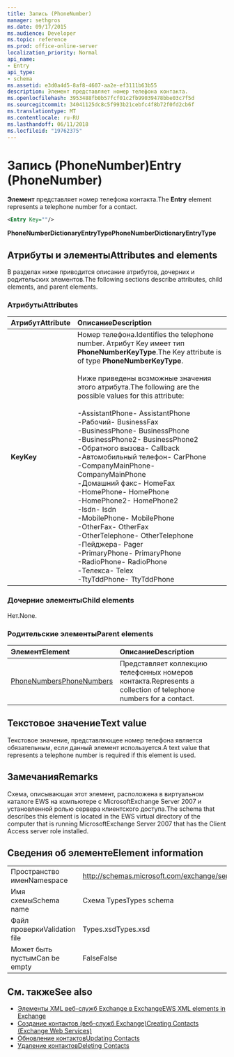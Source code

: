 ```yaml
---
title: Запись (PhoneNumber)
manager: sethgros
ms.date: 09/17/2015
ms.audience: Developer
ms.topic: reference
ms.prod: office-online-server
localization_priority: Normal
api_name:
- Entry
api_type:
- schema
ms.assetid: e3d0a4d5-8af8-4607-aa2e-ef3111b63b55
description: Элемент представляет номер телефона контакта.
ms.openlocfilehash: 3953488fb0b57fcf01c2fb99039478bbe03c7f5d
ms.sourcegitcommit: 34041125dc8c5f993b21cebfc4f8b72f0fd2cb6f
ms.translationtype: MT
ms.contentlocale: ru-RU
ms.lasthandoff: 06/11/2018
ms.locfileid: "19762375"
---
```

# <a name="entry-phonenumber"></a><span data-ttu-id="1ddba-103">Запись (PhoneNumber)</span><span class="sxs-lookup"><span data-stu-id="1ddba-103">Entry (PhoneNumber)</span></span>

<span data-ttu-id="1ddba-104">**Элемент** представляет номер телефона контакта.</span><span class="sxs-lookup"><span data-stu-id="1ddba-104">The **Entry** element represents a telephone number for a contact.</span></span> 
  
```xml
<Entry Key=""/>
```

 <span data-ttu-id="1ddba-105">**PhoneNumberDictionaryEntryType**</span><span class="sxs-lookup"><span data-stu-id="1ddba-105">**PhoneNumberDictionaryEntryType**</span></span>
## <a name="attributes-and-elements"></a><span data-ttu-id="1ddba-106">Атрибуты и элементы</span><span class="sxs-lookup"><span data-stu-id="1ddba-106">Attributes and elements</span></span>

<span data-ttu-id="1ddba-107">В разделах ниже приводится описание атрибутов, дочерних и родительских элементов.</span><span class="sxs-lookup"><span data-stu-id="1ddba-107">The following sections describe attributes, child elements, and parent elements.</span></span>
  
### <a name="attributes"></a><span data-ttu-id="1ddba-108">Атрибуты</span><span class="sxs-lookup"><span data-stu-id="1ddba-108">Attributes</span></span>

|<span data-ttu-id="1ddba-109">**Атрибут**</span><span class="sxs-lookup"><span data-stu-id="1ddba-109">**Attribute**</span></span>|<span data-ttu-id="1ddba-110">**Описание**</span><span class="sxs-lookup"><span data-stu-id="1ddba-110">**Description**</span></span>|
|:-----|:-----|
|<span data-ttu-id="1ddba-111">**Key**</span><span class="sxs-lookup"><span data-stu-id="1ddba-111">**Key**</span></span> <br/> | <span data-ttu-id="1ddba-112">Номер телефона.</span><span class="sxs-lookup"><span data-stu-id="1ddba-112">Identifies the telephone number.</span></span> <span data-ttu-id="1ddba-113">Атрибут Key имеет тип **PhoneNumberKeyType**.</span><span class="sxs-lookup"><span data-stu-id="1ddba-113">The Key attribute is of type **PhoneNumberKeyType**.</span></span><br/><br/> <span data-ttu-id="1ddba-114">Ниже приведены возможные значения этого атрибута.</span><span class="sxs-lookup"><span data-stu-id="1ddba-114">The following are the possible values for this attribute:</span></span><br/><br/><span data-ttu-id="1ddba-115">-AssistantPhone</span><span class="sxs-lookup"><span data-stu-id="1ddba-115">-  AssistantPhone</span></span>  <br/><span data-ttu-id="1ddba-116">-Рабочий</span><span class="sxs-lookup"><span data-stu-id="1ddba-116">-  BusinessFax</span></span>  <br/><span data-ttu-id="1ddba-117">-BusinessPhone</span><span class="sxs-lookup"><span data-stu-id="1ddba-117">-  BusinessPhone</span></span>  <br/><span data-ttu-id="1ddba-118">-BusinessPhone2</span><span class="sxs-lookup"><span data-stu-id="1ddba-118">-  BusinessPhone2</span></span>  <br/><span data-ttu-id="1ddba-119">-Обратного вызова</span><span class="sxs-lookup"><span data-stu-id="1ddba-119">-  Callback</span></span>  <br/><span data-ttu-id="1ddba-120">-Автомобильный телефон</span><span class="sxs-lookup"><span data-stu-id="1ddba-120">-  CarPhone</span></span>  <br/><span data-ttu-id="1ddba-121">-CompanyMainPhone</span><span class="sxs-lookup"><span data-stu-id="1ddba-121">-  CompanyMainPhone</span></span>  <br/><span data-ttu-id="1ddba-122">-Домашний факс</span><span class="sxs-lookup"><span data-stu-id="1ddba-122">-  HomeFax</span></span>  <br/><span data-ttu-id="1ddba-123">-HomePhone</span><span class="sxs-lookup"><span data-stu-id="1ddba-123">-  HomePhone</span></span>  <br/><span data-ttu-id="1ddba-124">-HomePhone2</span><span class="sxs-lookup"><span data-stu-id="1ddba-124">-  HomePhone2</span></span>  <br/><span data-ttu-id="1ddba-125">-Isdn</span><span class="sxs-lookup"><span data-stu-id="1ddba-125">-  Isdn</span></span>  <br/><span data-ttu-id="1ddba-126">-MobilePhone</span><span class="sxs-lookup"><span data-stu-id="1ddba-126">-  MobilePhone</span></span>  <br/><span data-ttu-id="1ddba-127">-OtherFax</span><span class="sxs-lookup"><span data-stu-id="1ddba-127">-  OtherFax</span></span>  <br/><span data-ttu-id="1ddba-128">-OtherTelephone</span><span class="sxs-lookup"><span data-stu-id="1ddba-128">-  OtherTelephone</span></span>  <br/><span data-ttu-id="1ddba-129">-Пейджера</span><span class="sxs-lookup"><span data-stu-id="1ddba-129">-  Pager</span></span>  <br/><span data-ttu-id="1ddba-130">-PrimaryPhone</span><span class="sxs-lookup"><span data-stu-id="1ddba-130">-  PrimaryPhone</span></span>  <br/><span data-ttu-id="1ddba-131">-RadioPhone</span><span class="sxs-lookup"><span data-stu-id="1ddba-131">-  RadioPhone</span></span>  <br/><span data-ttu-id="1ddba-132">-Телекса</span><span class="sxs-lookup"><span data-stu-id="1ddba-132">-  Telex</span></span>  <br/><span data-ttu-id="1ddba-133">-TtyTddPhone</span><span class="sxs-lookup"><span data-stu-id="1ddba-133">-  TtyTddPhone</span></span>  <br/> |
   
### <a name="child-elements"></a><span data-ttu-id="1ddba-134">Дочерние элементы</span><span class="sxs-lookup"><span data-stu-id="1ddba-134">Child elements</span></span>

<span data-ttu-id="1ddba-135">Нет.</span><span class="sxs-lookup"><span data-stu-id="1ddba-135">None.</span></span>
  
### <a name="parent-elements"></a><span data-ttu-id="1ddba-136">Родительские элементы</span><span class="sxs-lookup"><span data-stu-id="1ddba-136">Parent elements</span></span>

|<span data-ttu-id="1ddba-137">**Элемент**</span><span class="sxs-lookup"><span data-stu-id="1ddba-137">**Element**</span></span>|<span data-ttu-id="1ddba-138">**Описание**</span><span class="sxs-lookup"><span data-stu-id="1ddba-138">**Description**</span></span>|
|:-----|:-----|
|[<span data-ttu-id="1ddba-139">PhoneNumbers</span><span class="sxs-lookup"><span data-stu-id="1ddba-139">PhoneNumbers</span></span>](phonenumbers.md) <br/> |<span data-ttu-id="1ddba-140">Представляет коллекцию телефонных номеров контакта.</span><span class="sxs-lookup"><span data-stu-id="1ddba-140">Represents a collection of telephone numbers for a contact.</span></span>  <br/> |
   
## <a name="text-value"></a><span data-ttu-id="1ddba-141">Текстовое значение</span><span class="sxs-lookup"><span data-stu-id="1ddba-141">Text value</span></span>

<span data-ttu-id="1ddba-142">Текстовое значение, представляющее номер телефона является обязательным, если данный элемент используется.</span><span class="sxs-lookup"><span data-stu-id="1ddba-142">A text value that represents a telephone number is required if this element is used.</span></span>
  
## <a name="remarks"></a><span data-ttu-id="1ddba-143">Замечания</span><span class="sxs-lookup"><span data-stu-id="1ddba-143">Remarks</span></span>

<span data-ttu-id="1ddba-144">Схема, описывающая этот элемент, расположена в виртуальном каталоге EWS на компьютере с MicrosoftExchange Server 2007 и установленной ролью сервера клиентского доступа.</span><span class="sxs-lookup"><span data-stu-id="1ddba-144">The schema that describes this element is located in the EWS virtual directory of the computer that is running MicrosoftExchange Server 2007 that has the Client Access server role installed.</span></span>
  
## <a name="element-information"></a><span data-ttu-id="1ddba-145">Сведения об элементе</span><span class="sxs-lookup"><span data-stu-id="1ddba-145">Element information</span></span>

|||
|:-----|:-----|
|<span data-ttu-id="1ddba-146">Пространство имен</span><span class="sxs-lookup"><span data-stu-id="1ddba-146">Namespace</span></span>  <br/> |http://schemas.microsoft.com/exchange/services/2006/types  <br/> |
|<span data-ttu-id="1ddba-147">Имя схемы</span><span class="sxs-lookup"><span data-stu-id="1ddba-147">Schema name</span></span>  <br/> |<span data-ttu-id="1ddba-148">Схема Types</span><span class="sxs-lookup"><span data-stu-id="1ddba-148">Types schema</span></span>  <br/> |
|<span data-ttu-id="1ddba-149">Файл проверки</span><span class="sxs-lookup"><span data-stu-id="1ddba-149">Validation file</span></span>  <br/> |<span data-ttu-id="1ddba-150">Types.xsd</span><span class="sxs-lookup"><span data-stu-id="1ddba-150">Types.xsd</span></span>  <br/> |
|<span data-ttu-id="1ddba-151">Может быть пустым</span><span class="sxs-lookup"><span data-stu-id="1ddba-151">Can be empty</span></span>  <br/> |<span data-ttu-id="1ddba-152">False</span><span class="sxs-lookup"><span data-stu-id="1ddba-152">False</span></span>  <br/> |
   
## <a name="see-also"></a><span data-ttu-id="1ddba-153">См. также</span><span class="sxs-lookup"><span data-stu-id="1ddba-153">See also</span></span>

- [<span data-ttu-id="1ddba-154">Элементы XML веб-служб Exchange в Exchange</span><span class="sxs-lookup"><span data-stu-id="1ddba-154">EWS XML elements in Exchange</span></span>](ews-xml-elements-in-exchange.md)
- [<span data-ttu-id="1ddba-155">Создание контактов (веб-служб Exchange)</span><span class="sxs-lookup"><span data-stu-id="1ddba-155">Creating Contacts (Exchange Web Services)</span></span>](http://msdn.microsoft.com/library/4845917e-70d1-481c-bbd7-011ec6571789%28Office.15%29.aspx) 
- [<span data-ttu-id="1ddba-156">Обновление контактов</span><span class="sxs-lookup"><span data-stu-id="1ddba-156">Updating Contacts</span></span>](http://msdn.microsoft.com/library/9a865953-b94a-4229-b632-2dee433314be%28Office.15%29.aspx)  
- [<span data-ttu-id="1ddba-157">Удаление контактов</span><span class="sxs-lookup"><span data-stu-id="1ddba-157">Deleting Contacts</span></span>](http://msdn.microsoft.com/library/fcc3dc84-cd3e-455e-a1a7-ae6921c9b588%28Office.15%29.aspx)

